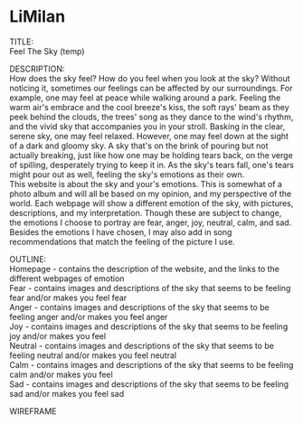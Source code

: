 # LiMilan

TITLE: 
<br> Feel The Sky (temp)

DESCRIPTION:
<br> How does the sky feel? How do you feel when you look at the sky?  Without noticing it, sometimes our feelings can be affected by our surroundings. For example, one may feel at peace while walking around a park. Feeling the warm air's embrace and the cool breeze's kiss, the soft rays' beam as they peek behind the clouds, the trees' song as they dance to the wind's rhythm, and the vivid sky that accompanies you in your stroll. Basking in the clear, serene sky, one may feel relaxed. However, one may feel down at the sight of a dark and gloomy sky. A sky that's on the brink of pouring but not actually breaking, just like how one may be holding tears back, on the verge of spilling, desperately trying to keep it in. As the sky's tears fall, one's tears might pour out as well, feeling the sky's emotions as their own. 
<br> This website is about the sky and your's emotions. This is somewhat of a photo album and will all be based on my opinion, and my perspective of the world. Each webpage will show a different emotion of the sky, with pictures, descriptions, and my interpretation. Though these are subject to change, the emotions I choose to portray are fear, anger, joy, neutral, calm, and sad. Besides the emotions I have chosen, I may also add in song recommendations that match the feeling of the picture I use.

OUTLINE:
<br>  Homepage -  contains the description of the website, and the links to the different webpages of emotion 
<br>  Fear -  contains images and descriptions of the sky that seems to be feeling fear and/or makes you feel fear
<br>  Anger -  contains images and descriptions of the sky that seems to be feeling anger and/or makes you feel anger
<br>  Joy -  contains images and descriptions of the sky that seems to be feeling joy and/or makes you feel 
<br>  Neutral -  contains images and descriptions of the sky that seems to be feeling neutral and/or makes you feel neutral
<br>  Calm -  contains images and descriptions of the sky that seems to be feeling calm and/or makes you feel 
<br>  Sad -  contains images and descriptions of the sky that seems to be feeling sad and/or makes you feel sad
  
WIREFRAME
